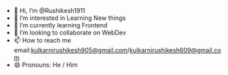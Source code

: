 - 👋 Hi, I’m @Rushikesh1911
- 👀 I’m interested in Learning New things
- 🌱 I’m currently learning Frontend
- 💞️ I’m looking to collaborate on WebDev
- 📫 How to reach me email:kulkarnirushikesh905@gmail.com/kulkarnirushikesh609@gmail.com 
- 😄 Pronouns: He / Him


<!---
Rushikesh1911/Rushikesh1911 is a ✨ special ✨ repository because its `README.md` (this file) appears on your GitHub profile.
You can click the Preview link to take a look at your changes.
--->
